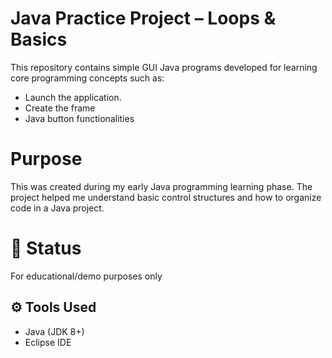 # Java Practice Project – Loops & Basics

This repository contains simple GUI Java programs developed for learning core programming concepts such as:

- Launch the application.
- Create the frame
- Java button functionalities 

 # Purpose
This was created during my early Java programming learning phase. The project helped me understand basic control structures and how to organize code in a Java project.

# 🧪 Status
For educational/demo purposes only

## ⚙️ Tools Used
- Java (JDK 8+)
- Eclipse IDE

